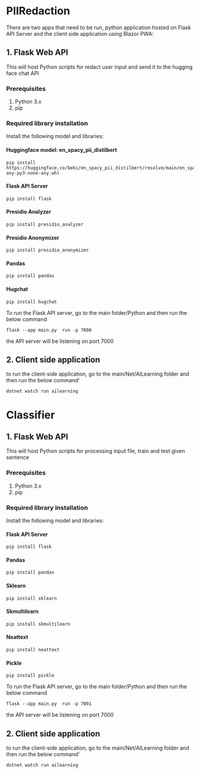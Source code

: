 # PIIRedaction
There are two apps that need to be run, python application hosted on Flask API Server and the client side application using Blazor PWA:
## 1. Flask Web API
This will host Python scripts for redact user input and send it to the hugging face chat API
### Prerequisites
1. Python 3.x
2. pip
### Required library installation
Install the following model and libraries:
#### Huggingface model: en_spacy_pii_distilbert
```
pip install https://huggingface.co/beki/en_spacy_pii_distilbert/resolve/main/en_spacy_pii_distilbert-any-py3-none-any.whl
```
#### Flask API Server
```
pip install flask
```

#### Presidio Analyzer
```
pip install presidio_analyzer
```

#### Presidio Anonymizer
```
pip install presidio_anonymizer
```

#### Pandas
```
pip install pandas
```

#### Hugchat
```
pip install hugchat
```
To run the Flask API server, go to the main folder/Python and then run the below command
```
flask --app main.py  run -p 7000
```
the API server will be listening on port 7000

## 2. Client side application
to run the client-side application, go to the main/Net/AILearning folder and then run the below command'
```
dotnet watch run ailearning
```
# Classifier
## 1. Flask Web API
This will host Python scripts for processing input file, train and test given sentence

### Prerequisites
1. Python 3.x
2. pip
### Required library installation
Install the following model and libraries:

#### Flask API Server
```
pip install flask
```
#### Pandas
```
pip install pandas
```
#### Sklearn
```
pip install sklearn
```
#### Skmultilearn
```
pip install skmultilearn
```
#### Neattext
```
pip install neattext
```
#### Pickle
```
pip install pickle
```

To run the Flask API server, go to the main folder/Python and then run the below command
```
flask --app main.py  run -p 7001
```
the API server will be listening on port 7000

## 2. Client side application
to run the client-side application, go to the main/Net/AILearning folder and then run the below command'
```
dotnet watch run ailearning
```

